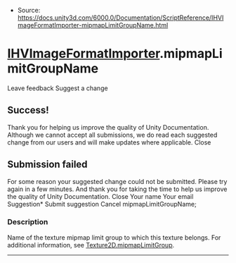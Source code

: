 * Source: https://docs.unity3d.com/6000.0/Documentation/ScriptReference/IHVImageFormatImporter-mipmapLimitGroupName.html

#  [IHVImageFormatImporter](https://docs.unity3d.com/6000.0/Documentation/ScriptReference/IHVImageFormatImporter.html).mipmapLimitGroupName
Leave feedback
Suggest a change
## Success!
Thank you for helping us improve the quality of Unity Documentation. Although we cannot accept all submissions, we do read each suggested change from our users and will make updates where applicable.
Close
## Submission failed
For some reason your suggested change could not be submitted. Please <a>try again</a> in a few minutes. And thank you for taking the time to help us improve the quality of Unity Documentation.
Close
Your name Your email Suggestion* Submit suggestion
Cancel
mipmapLimitGroupName; 
### Description
Name of the texture mipmap limit group to which this texture belongs.
For additional information, see [Texture2D.mipmapLimitGroup](https://docs.unity3d.com/6000.0/Documentation/ScriptReference/Texture2D-mipmapLimitGroup.html).
* * *
